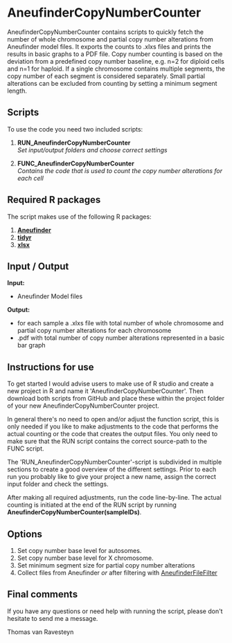 # AneufinderCopyNumberCounter

AneufinderCopyNumberCounter contains scripts to quickly fetch the number of whole chromosome and partial copy number alterations from Aneufinder model files. It exports the counts to .xlxs files and prints the results in basic graphs to a PDF file. Copy number counting is based on the deviation from a predefined copy number baseline, e.g. n=2 for diploid cells and n=1 for haploid. If a single chromosome contains multiple segments, the copy number of each segment is considered separately. Small partial alterations can be excluded from counting by setting a minimum segment length.


## Scripts

To use the code you need two included scripts:

1. __RUN_AneufinderCopyNumberCounter__  
_Set input/output folders and choose correct settings_

2. __FUNC_AneufinderCopyNumberCounter__  
_Contains the code that is used to count the copy number alterations for each cell_


## Required R packages

The script makes use of the following R packages:

1. __[Aneufinder](https://bioconductor.org/packages/release/bioc/html/AneuFinder.html)__
1. __[tidyr](https://tidyr.tidyverse.org/)__
1. __[xlsx](https://github.com/colearendt/xlsx)__

## Input / Output

__Input:__  
* Aneufinder Model files  

__Output:__
* for each sample a .xlxs file with total number of whole chromosome and partial copy number alterations for each chromosome
* .pdf with total number of copy number alterations represented in a basic bar graph

## Instructions for use

To get started I would advise users to make use of R studio and create a new project in R and name it 'AneufinderCopyNumberCounter'. Then download both scripts from GitHub and place these within the project folder of your new AneufinderCopyNumberCounter project.

In general there's no need to open and/or adjust the function script, this is only needed if you like to make adjustments to the code that performs the actual counting or the code that creates the output files. You only need to make sure that the RUN script contains the correct source-path to the FUNC script.

The 'RUN_AneufinderCopyNumberCounter'-script is subdivided in multiple sections to create a good overview of the different settings. Prior to each run you probably like to give your project a new name, assign the correct input folder and check the settings.

After making all required adjustments, run the code line-by-line. The actual counting is initiated at the end of the RUN script by running  __AneufinderCopyNumberCounter(sampleIDs)__.

## Options

1. Set copy number base level for autosomes.
2. Set copy number base level for X chromosome.
3. Set minimum segment size for partial copy number alterations
4. Collect files from Aneufinder _or_ after filtering with [AneufinderFileFilter](https://github.com/TWvR/AneufinderFileFilter)

## Final comments

If you have any questions or need help with running the script, please don't hesitate to send me a message.

Thomas van Ravesteyn
